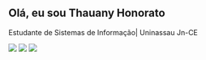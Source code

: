 ## Olá, eu sou Thauany Honorato 

Estudante de Sistemas de Informação| Uninassau Jn-CE

<img src="[https://cdn-icons-png.flaticon.com/512/174/174854.png](https://img.icons8.com/?size=100&id=20909&format=png&color=000000)">
<img src="[https://img.icons8.com/fluent/512/css3.png](https://img.icons8.com/?size=100&id=7gdY5qNXaKC0&format=png&color=000000)">
<img src="https://img.icons8.com/?size=100&id=108784&format=png&color=000000">
